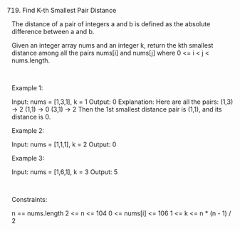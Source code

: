 719. Find K-th Smallest Pair Distance

The distance of a pair of integers a and b is defined as the absolute difference between a and b.

Given an integer array nums and an integer k, return the kth smallest distance among all the pairs nums[i] and nums[j] where 0 <= i < j < nums.length.

 

Example 1:

Input: nums = [1,3,1], k = 1
Output: 0
Explanation: Here are all the pairs:
(1,3) -> 2
(1,1) -> 0
(3,1) -> 2
Then the 1st smallest distance pair is (1,1), and its distance is 0.


Example 2:

Input: nums = [1,1,1], k = 2
Output: 0


Example 3:

Input: nums = [1,6,1], k = 3
Output: 5


 

Constraints:

n == nums.length
2 <= n <= 104
0 <= nums[i] <= 106
1 <= k <= n * (n - 1) / 2